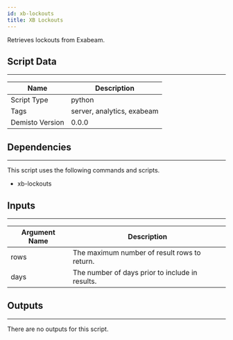 ```yaml
---
id: xb-lockouts
title: XB Lockouts
---
```


Retrieves lockouts from Exabeam.

## Script Data
---

| **Name** | **Description** |
| --- | --- |
| Script Type | python |
| Tags | server, analytics, exabeam |
| Demisto Version | 0.0.0 |

## Dependencies
---
This script uses the following commands and scripts.
* xb-lockouts

## Inputs
---

| **Argument Name** | **Description** |
| --- | --- |
| rows | The maximum number of result rows to return. |
| days | The number of days prior to include in results. |

## Outputs
---
There are no outputs for this script.
